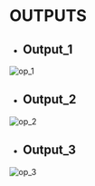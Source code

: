 
# OUTPUTS
* ## Output_1
![op_1](https://user-images.githubusercontent.com/101189588/164538796-468bca1f-d53b-4aac-9567-1638406b8465.png)

* ## Output_2
![op_2](https://user-images.githubusercontent.com/101189588/164538808-c1634bfd-5330-4829-a8e1-6258368e89e2.jpg)

* ## Output_3
![op_3](https://user-images.githubusercontent.com/101189588/164538817-277a45ac-5835-4a2f-8397-4875c49a5807.png)

